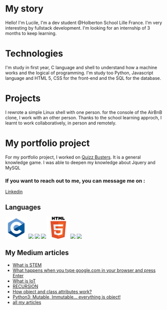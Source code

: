 # My story

Hello! I'm Lucile, I'm a dev student @Holberton School Lille France. 
I'm very interesting by fullstack development.
I'm looking for an internship of 3 months to keep learning.


# Technologies

I'm study in first year, C language and shell to understand how a machine works and the logical of programming.
I'm study too Python, Javascript language and HTML 5, CSS for the front-end and the SQL for the database.

# Projects

I rewrote a simple Linux shell with one person. for the console of the AirBnB clone, I work with an other person.
Thanks to the school learning approch, I learnt to work collaboratively, in person and remotely.


# My portfolio project

For my portfolio project, I worked on [Quizz Busters](https://github.com/LucileSD/quizzbusters).
It is a general knowledge game.
I was able to deepen my knowledge about Jquery and MySQL


### If you want to reach out to me, you can message me on :

[Linkedin](https://www.linkedin.com/in/lucile-deleforge-5a6889169/)

## Languages 

<code><img height="70" 
src="https://raw.githubusercontent.com/github/explore/80688e429a7d4ef2fca1e82350fe8e3517d3494d/topics/c/c.png"></code>
<code><img height="70"
src="https://camo.githubusercontent.com/5b4421dacef3d02185aeafc6890af674e58fa50872c8b933fe72c853882f7614/68747470733a2f2f75706c6f61642e77696b696d656469612e6f72672f77696b6970656469612f636f6d6d6f6e732f632f63332f507974686f6e2d6c6f676f2d6e6f746578742e737667"></code>
<code><img height="70"
src="https://camo.githubusercontent.com/5ba8a5f51fe0fbbeafbfbb2f42f720edbbe4e7f7c94e5330b62fdf5baec4fc2a/68747470733a2f2f69636f6e2d6c6962726172792e636f6d2f696d616765732f626173682d69636f6e2f626173682d69636f6e2d32342e6a7067"></code>
<code><img height="70"
src="https://camo.githubusercontent.com/7a2b6137fa6818b1c85f86347a6b4a75ee52681d4a190c506df972e3c5459980/68747470733a2f2f70726f66696c696e61746f722e7269736861762e6465762f736b696c6c732d6173736574732f6a6176617363726970742d6f726967696e616c2e737667"></code>
<code><img height="70"
src="https://raw.githubusercontent.com/github/explore/80688e429a7d4ef2fca1e82350fe8e3517d3494d/topics/html/html.png"></code>
<code><img height="70"
src="https://camo.githubusercontent.com/6198a51bd2e65278602cabc225708278c672c62918707a6cabdc5fcc26668c1a/68747470733a2f2f7777772e6c6f676f6c796e782e636f6d2f696d616765732f6c6f676f6c796e782f30642f30643335656636633864346664616630353930323238343034646336343438622e706e67"></code>
<code><img height="70"
src="https://upload.wikimedia.org/wikipedia/fr/thumb/6/62/MySQL.svg/1200px-MySQL.svg.png"></code>

## My Medium articles

- [What is STEM](https://medium.com/@luciledeleforge/what-is-stem-ffc43300669b)
- [What happens when you type google.com in your browser and press Enter](https://medium.com/@luciledeleforge/what-happens-when-you-type-google-com-in-your-browser-and-press-enter-340fbc69302e)
- [What is IoT](https://medium.com/@luciledeleforge/what-is-iot-7b932742634)
- [RECURSION](https://medium.com/@luciledeleforge/recursion-341607df97ff)
- [How object and class attributes work?](https://medium.com/@luciledeleforge/how-object-and-class-attributes-work-7e3e6a44cbc1)
- [Python3: Mutable, Immutable… everything is object!](https://medium.com/@luciledeleforge/python3-mutable-immutable-everything-is-object-6773ac1d3f3c)
- [all my articles](https://medium.com/@luciledeleforge)


